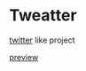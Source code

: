 # Tweatter
[twitter](https://twitter.com/) like project

[preview](https://tweatter.herokuapp.com/)
